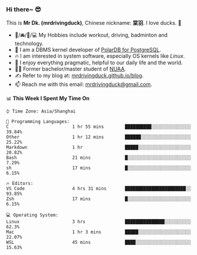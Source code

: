 ### Hi there~ 😎

This is **Mr Dk. (mrdrivingduck)**, Chinese nickname: **棠羽**. I love ducks. 🦆

- 💪/🚘/🏸/💻 My Hobbies include workout, driving, badminton and technology.
- 🍊 I am a DBMS kernel developer of [PolarDB for PostgreSQL](https://github.com/ApsaraDB/PolarDB-for-PostgreSQL).
- 🔥 I am interested in system software, especially OS kernels like *Linux*.
- 🔧 I enjoy everything pragmatic, helpful to our daily life and the world.
- 👨‍🎓 Former bachelor/master student of [NUAA](https://en.wikipedia.org/wiki/Nanjing_University_of_Aeronautics_and_Astronautics).
- ✍ Refer to my blog at: [mrdrivingduck.github.io/blog](https://www.mrdrivingduck.cn/blog/#/).
- 📫 Reach me with this email: [mrdrivingduck@gmail.com](mailto:mrdrivingduck@gmail.com).

<!--START_SECTION:waka-->
📊 **This Week I Spent My Time On** 

```text
⌚︎ Time Zone: Asia/Shanghai

💬 Programming Languages: 
C                        1 hr 55 mins        ██████████░░░░░░░░░░░░░░░   39.84% 
Other                    1 hr 12 mins        ██████░░░░░░░░░░░░░░░░░░░   25.22% 
Markdown                 1 hr                █████░░░░░░░░░░░░░░░░░░░░   20.82% 
Bash                     21 mins             █░░░░░░░░░░░░░░░░░░░░░░░░   7.29% 
sh                       17 mins             █░░░░░░░░░░░░░░░░░░░░░░░░   6.15%

🔥 Editors: 
VS Code                  4 hrs 31 mins       ███████████████████████░░   93.85% 
Zsh                      17 mins             █░░░░░░░░░░░░░░░░░░░░░░░░   6.15%

💻 Operating System: 
Linux                    3 hrs               ███████████████░░░░░░░░░░   62.3% 
Mac                      1 hr 3 mins         █████░░░░░░░░░░░░░░░░░░░░   22.07% 
WSL                      45 mins             ████░░░░░░░░░░░░░░░░░░░░░   15.63%

```


<!--END_SECTION:waka-->

<!-- ![Mr Dk.'s GitHub Stats](https://github-readme-stats.vercel.app/api?username=mrdrivingduck&count_private&show_icons=true&theme=buefy) -->

<!-- ![Most Used Languages](https://github-readme-stats.vercel.app/api/top-langs/?username=mrdrivingduck&exclude_repo=mips32-CPU,snort-tcp-socket&theme=buefy&layout=compact&langs_count=10) -->


<!--
**mrdrivingduck/mrdrivingduck** is a ✨ _special_ ✨ repository because its `README.md` (this file) appears on your GitHub profile.

Here are some ideas to get you started:

- 🔭 I’m currently working on ...
- 🌱 I’m currently learning ...
- 👯 I’m looking to collaborate on ...
- 🤔 I’m looking for help with ...
- 💬 Ask me about ...
- 📫 How to reach me: ...
- 😄 Pronouns: ...
- ⚡ Fun fact: ...
-->
